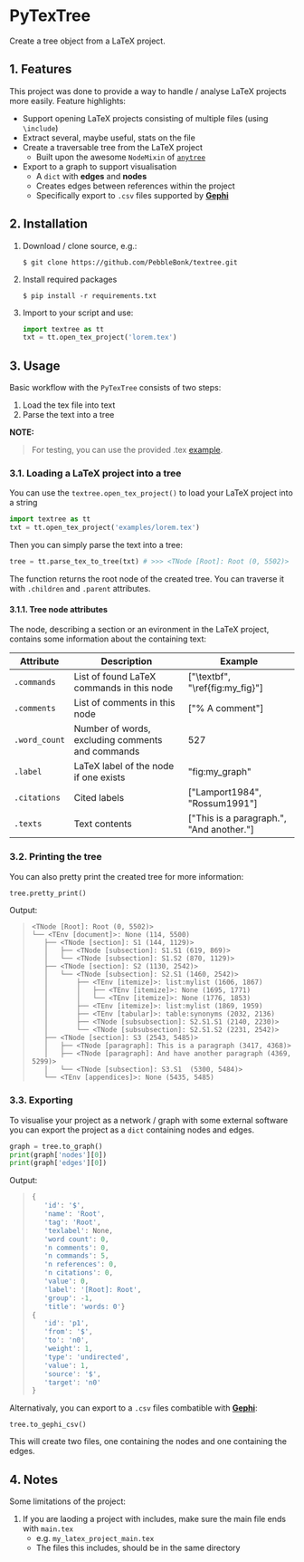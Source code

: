 # PyTexTree
Create a tree object from a LaTeX project.


## 1. Features
This project was done to provide a way to handle / analyse LaTeX projects more easily.
Feature highlights:
- Support opening LaTeX projects consisting of multiple files (using `\include`)
- Extract several, maybe useful, stats on the file
- Create a traversable tree from the LaTeX project
    - Built upon the awesome `NodeMixin` of [`anytree`](https://github.com/c0fec0de/anytree)
- Export to a graph to support visualisation
    - A `dict` with __edges__ and __nodes__
    - Creates edges between references within the project
    - Specifically export to `.csv` files supported by [__Gephi__](https://gephi.org/)


## 2. Installation
1. Download / clone source, e.g.:
    ```
    $ git clone https://github.com/PebbleBonk/textree.git
    ```
2. Install required packages
    ```
    $ pip install -r requirements.txt
    ```
3. Import to your script and use:
    ```py
    import textree as tt
    txt = tt.open_tex_project('lorem.tex')
    ```


## 3. Usage
Basic workflow with the `PyTexTree` consists of two steps:
1. Load the tex file into text
2. Parse the text into a tree

**NOTE:**
>For testing, you can use the provided .tex [example](https://github.com/PebbleBonk/textree/blob/master/examples/lorem.tex).

### 3.1. Loading a LaTeX project into a tree
You can use the `textree.open_tex_project()` to load your LaTeX project into a string
```py
import textree as tt
txt = tt.open_tex_project('examples/lorem.tex')
```

Then you can simply parse the text into a tree:
```py
tree = tt.parse_tex_to_tree(txt) # >>> <TNode [Root]: Root (0, 5502)>
```
The function returns the root node of the created tree. You can traverse it with `.children` and `.parent` attributes.


#### 3.1.1. Tree node attributes
The node, describing a section or an evironment in the LaTeX project, contains some information about the containing text:

Attribute | Description | Example
----------|-------------|--------
`.commands` | List of found LaTeX commands in this node | ["\textbf", "\ref{fig:my_fig}"]
`.comments` | List of comments in this node | ["% A comment"]
`.word_count` | Number of words, excluding comments and commands | 527
`.label` | LaTeX label of the node if one exists | "fig:my_graph"
`.citations` | Cited labels | ["Lamport1984", "Rossum1991"]
`.texts` | Text contents | ["This is a paragraph.", "And another."]



### 3.2. Printing the tree
You can also pretty print the created tree for more information:
```py
tree.pretty_print()
```
Output:
>```
><TNode [Root]: Root (0, 5502)>
>└── <TEnv [document]>: None (114, 5500)
>    ├── <TNode [section]: S1 (144, 1129)>
>    │   ├── <TNode [subsection]: S1.S1 (619, 869)>
>    │   └── <TNode [subsection]: S1.S2 (870, 1129)>
>    ├── <TNode [section]: S2 (1130, 2542)>
>    │   └── <TNode [subsection]: S2.S1 (1460, 2542)>
>    │       ├── <TEnv [itemize]>: list:mylist (1606, 1867)
>    │       │   ├── <TEnv [itemize]>: None (1695, 1771)
>    │       │   └── <TEnv [itemize]>: None (1776, 1853)
>    │       ├── <TEnv [itemize]>: list:mylist (1869, 1959)
>    │       ├── <TEnv [tabular]>: table:synonyms (2032, 2136)
>    │       ├── <TNode [subsubsection]: S2.S1.S1 (2140, 2230)>
>    │       └── <TNode [subsubsection]: S2.S1.S2 (2231, 2542)>
>    ├── <TNode [section]: S3 (2543, 5485)>
>    │   ├── <TNode [paragraph]: This is a paragraph (3417, 4368)>
>    │   ├── <TNode [paragraph]: And have another paragraph (4369, 5299)>
>    │   └── <TNode [subsection]: S3.S1  (5300, 5484)>
>    └── <TEnv [appendices]>: None (5435, 5485)
>```

### 3.3. Exporting
To visualise your project as a network / graph with some external software you can export the project as a `dict` containing nodes and edges.
```py
graph = tree.to_graph()
print(graph['nodes'][0])
print(graph['edges'][0])
```

Output:
>```js
>{
>    'id': '$',
>    'name': 'Root',
>    'tag': 'Root',
>    'texlabel': None,
>    'word count': 0,
>    'n comments': 0,
>    'n commands': 5,
>    'n references': 0,
>    'n citations': 0,
>    'value': 0,
>    'label': '[Root]: Root',
>    'group': -1,
>    'title': 'words: 0'}
>{
>    'id': 'p1',
>    'from': '$',
>    'to': 'n0',
>    'weight': 1,
>    'type': 'undirected',
>    'value': 1,
>    'source': '$',
>    'target': 'n0'
>}
>```

Alternativaly, you can export to a `.csv` files combatible with [__Gephi__](https://gephi.org/):
```
tree.to_gephi_csv()
```
This will create two files, one containing the nodes and one containing the edges.

## 4. Notes
Some limitations of the project:
1. If you are laoding a project with includes, make sure the main file ends with `main.tex`
    - e.g. `my_latex_project_main.tex`
    - The files this includes, should be in the same directory